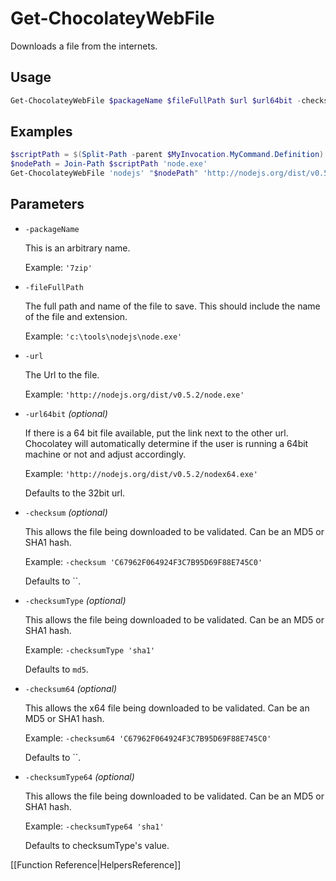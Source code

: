 # Get-ChocolateyWebFile

Downloads a file from the internets.

## Usage

```powershell
Get-ChocolateyWebFile $packageName $fileFullPath $url $url64bit -checksum $checksum -checksumType $checksumType -checksum64 $checksum64 -checksumType64 $checksumType64
```

## Examples

```powershell
$scriptPath = $(Split-Path -parent $MyInvocation.MyCommand.Definition)
$nodePath = Join-Path $scriptPath 'node.exe'
Get-ChocolateyWebFile 'nodejs' "$nodePath" 'http://nodejs.org/dist/v0.5.2/node.exe'
```

## Parameters

* `-packageName`

    This is an arbitrary name.

    Example: `'7zip'`

* `-fileFullPath`

    The full path and name of the file to save. This should include the name of the file and extension.

    Example: `'c:\tools\nodejs\node.exe'`

* `-url`

    The Url to the file.

    Example: `'http://nodejs.org/dist/v0.5.2/node.exe'`

* `-url64bit` _(optional)_

    If there is a 64 bit file available, put the link next to the other url. Chocolatey will automatically determine if the user is running a 64bit machine or not and adjust accordingly.

    Example: `'http://nodejs.org/dist/v0.5.2/nodex64.exe'`

    Defaults to the 32bit url.

* `-checksum` _(optional)_

    This allows the file being downloaded to be validated. Can be an MD5 or SHA1 hash.

    Example: `-checksum 'C67962F064924F3C7B95D69F88E745C0'`

    Defaults to ``.

* `-checksumType` _(optional)_

    This allows the file being downloaded to be validated. Can be an MD5 or SHA1 hash.

    Example: `-checksumType 'sha1'`

    Defaults to `md5`.

* `-checksum64` _(optional)_

    This allows the x64 file being downloaded to be validated. Can be an MD5 or SHA1 hash.

    Example: `-checksum64 'C67962F064924F3C7B95D69F88E745C0'`

    Defaults to ``.

* `-checksumType64` _(optional)_

    This allows the file being downloaded to be validated. Can be an MD5 or SHA1 hash.

    Example: `-checksumType64 'sha1'`

    Defaults to checksumType's value.

[[Function Reference|HelpersReference]]